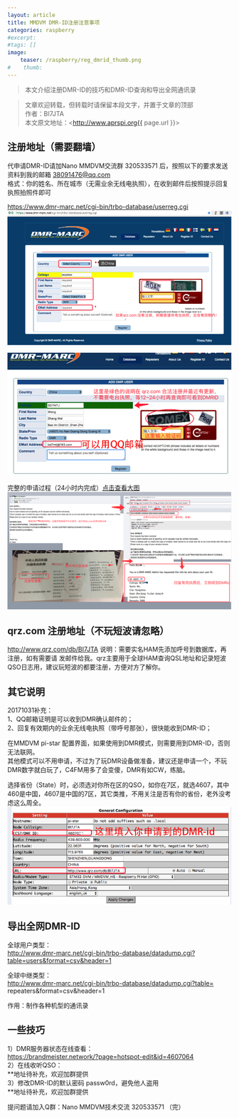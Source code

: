 ```yaml
---
layout: article
title: MMDVM DMR-ID注册注意事项
categories: raspberry
#excerpt:
#tags: []
image:
    teaser: /raspberry/reg_dmrid_thumb.png
#    thumb:
---
```



> 本文介绍注册DMR-ID的技巧和DMR-ID查询和导出全网通讯录

> 文章欢迎转载，但转载时请保留本段文字，并置于文章的顶部  
> 作者：BI7JTA  
> 本文原文地址：<http://www.aprspi.org{{ page.url }}>

## 注册地址（需要翻墙）
代申请DMR-ID请加Nano MMDVM交流群 320533571 后，按照以下的要求发送资料到我的邮箱 38091476@qq.com   
格式：你的姓名、所在城市（无需业余无线电执照），在收到邮件后按照提示回复执照拍照件即可    

https://www.dmr-marc.net/cgi-bin/trbo-database/userreg.cgi  
![osc_archi](/images/raspberry/reg_dmrid_notqrz.png)

![osc_archi](/images/raspberry/reg_dmrid_qrz.png)

完整的申请过程（24小时内完成）[点击查看大图](http://www.aprspi.org/images/mmdvm/dmr_id_reg.png)   
![osc_archi](/images/mmdvm/dmr_id_reg.png)

## qrz.com 注册地址（不玩短波请忽略）
http://www.qrz.com/db/BI7JTA 
说明：需要实名HAM先添加呼号到数据库，再注册，如有需要请 发邮件给我。qrz主要用于全球HAM查询QSL地址和记录短波QSO日志用，建议玩短波的都要注册，方便对方了解你。

## 其它说明
20171031补充：  
1、QQ邮箱证明是可以收到DMR确认邮件的；   
2、回复有效期内的业余无线电执照（带呼号那张），很快能收到DMR-ID；  
 
在MMDVM pi-star 配置界面，如果使用到DMR模式，则需要用到DMR-ID，否则无法联网。  
其他模式可以不用申请，不过为了玩DMR设备做准备，建议还是申请一个，不玩DMR数字就白玩了，C4FM用多了会变傻，DMR有如CW，练脑。  

选择省份（State）时，必须选对你所在区的QSO，如你在7区，就选4607，其中460是中国，4607是中国的7区，其它类推，不用关注是否有你的省份，老外没考虑这么周全。  
![osc_archi](/images/raspberry/reg_dmrid_pistar.png)

## 导出全网DMR-ID
全球用户类型：  
http://www.dmr-marc.net/cgi-bin/trbo-database/datadump.cgi?table=users&format=csv&header=1  

全球中继类型：   
http://www.dmr-marc.net/cgi-bin/trbo-database/datadump.cgi?table= repeaters&format=csv&header=1  

作用：制作各种机型的通讯录  

## 一些技巧
1）DMR服务器状态在线查看：  
https://brandmeister.network/?page=hotspot-edit&id=4607064    
2）在线收听QSO：  
**地址待补充，欢迎加群提供  
3）修改DMR-ID的默认密码 passw0rd，避免他人盗用    
**地址待补充，欢迎加群提供 

提问题请加入Q群：Nano MMDVM技术交流 320533571 
（完）





